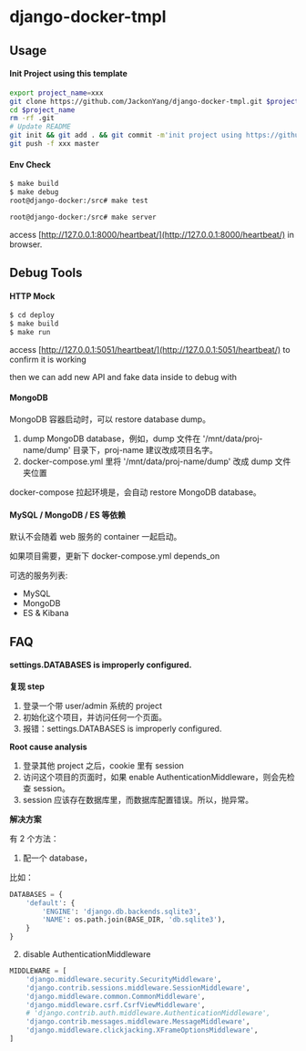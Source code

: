 # django-docker-tmpl

## Usage


#### Init Project using this template

```bash
export project_name=xxx
git clone https://github.com/JackonYang/django-docker-tmpl.git $project_name
cd $project_name
rm -rf .git
# Update README
git init && git add . && git commit -m'init project using https://github.com/JackonYang/django-docker-tmpl.git v0.1'
git push -f xxx master
```

#### Env Check

```bash
$ make build
$ make debug
root@django-docker:/src# make test
```

```bash
root@django-docker:/src# make server
```

access [http://127.0.0.1:8000/heartbeat/](http://127.0.0.1:8000/heartbeat/) in browser.


## Debug Tools

#### HTTP Mock

```bash
$ cd deploy
$ make build
$ make run
```

access [http://127.0.0.1:5051/heartbeat/](http://127.0.0.1:5051/heartbeat/) to confirm it is working


then we can add new API and fake data inside to debug with


#### MongoDB

MongoDB 容器启动时，可以 restore database dump。

1. dump MongoDB database，例如，dump 文件在 '/mnt/data/proj-name/dump' 目录下，proj-name 建议改成项目名字。
2. docker-compose.yml 里将 '/mnt/data/proj-name/dump' 改成 dump 文件夹位置

docker-compose 拉起环境是，会自动 restore MongoDB database。


#### MySQL / MongoDB / ES 等依赖

默认不会随着 web 服务的 container 一起启动。

如果项目需要，更新下 docker-compose.yml depends_on

可选的服务列表:

- MySQL
- MongoDB
- ES & Kibana


## FAQ

#### settings.DATABASES is improperly configured.

**复现 step**

1. 登录一个带 user/admin 系统的 project
2. 初始化这个项目，并访问任何一个页面。
3. 报错：settings.DATABASES is improperly configured.

**Root cause analysis**

1. 登录其他 project 之后，cookie 里有 session
2. 访问这个项目的页面时，如果 enable AuthenticationMiddleware，则会先检查 session。
3. session 应该存在数据库里，而数据库配置错误。所以，抛异常。

**解决方案**

有 2 个方法：

1. 配一个 database，

比如：

```python
DATABASES = {
    'default': {
        'ENGINE': 'django.db.backends.sqlite3',
        'NAME': os.path.join(BASE_DIR, 'db.sqlite3'),
    }
}
```

2. disable AuthenticationMiddleware

```python
MIDDLEWARE = [
    'django.middleware.security.SecurityMiddleware',
    'django.contrib.sessions.middleware.SessionMiddleware',
    'django.middleware.common.CommonMiddleware',
    'django.middleware.csrf.CsrfViewMiddleware',
    # 'django.contrib.auth.middleware.AuthenticationMiddleware',
    'django.contrib.messages.middleware.MessageMiddleware',
    'django.middleware.clickjacking.XFrameOptionsMiddleware',
]
```
